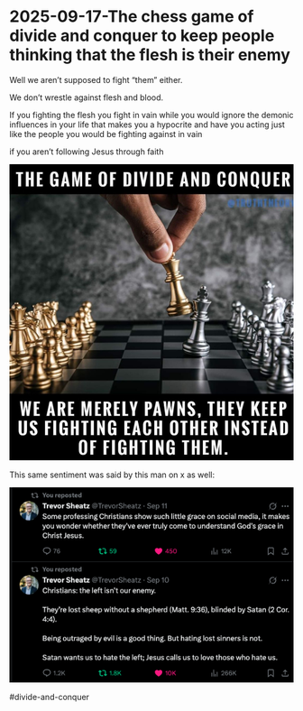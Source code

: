 # 2025-09-17-The chess game of divide and conquer to keep people thinking that the flesh is their enemy
Well we aren’t supposed to fight “them” either.

We don’t wrestle against flesh and blood.

If you fighting the flesh you fight in vain while you would ignore the demonic influences in your life that makes you a hypocrite and have you acting just like the people you would be fighting against in vain

if you aren’t following Jesus through faith


![1-The chess game of divide and conquer to keep people thinking that the flesh is their enemy.png](/zulu/Photos/1-The%20chess%20game%20of%20divide%20and%20conquer%20to%20keep%20people%20thinking%20that%20the%20flesh%20is%20their%20enemy.png)

This same sentiment was said by this man on x as well: 


![2-The chess game of divide and conquer to keep people thinking that the flesh is their enemy.png](/zulu/Photos/2-The%20chess%20game%20of%20divide%20and%20conquer%20to%20keep%20people%20thinking%20that%20the%20flesh%20is%20their%20enemy.png)

#divide-and-conquer 